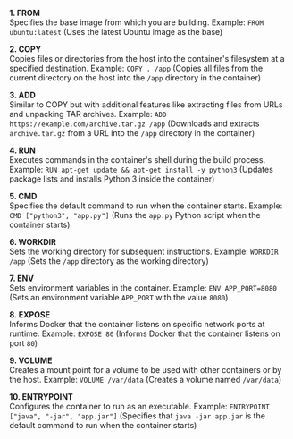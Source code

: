 
**1. FROM**  
Specifies the base image from which you are building.
Example: `FROM ubuntu:latest` (Uses the latest Ubuntu image as the base)

**2. COPY**  
Copies files or directories from the host into the container's filesystem at a specified destination.
Example: `COPY . /app` (Copies all files from the current directory on the host into the `/app` directory in the container)

**3. ADD**  
Similar to COPY but with additional features like extracting files from URLs and unpacking TAR archives.
Example: `ADD https://example.com/archive.tar.gz /app` (Downloads and extracts `archive.tar.gz` from a URL into the `/app` directory in the container)

**4. RUN**  
Executes commands in the container's shell during the build process.
Example: `RUN apt-get update && apt-get install -y python3` (Updates package lists and installs Python 3 inside the container)

**5. CMD**  
Specifies the default command to run when the container starts.
Example: `CMD ["python3", "app.py"]` (Runs the `app.py` Python script when the container starts)

**6. WORKDIR**  
Sets the working directory for subsequent instructions.
Example: `WORKDIR /app` (Sets the `/app` directory as the working directory)

**7. ENV**  
Sets environment variables in the container.
Example: `ENV APP_PORT=8080` (Sets an environment variable `APP_PORT` with the value `8080`)

**8. EXPOSE**  
Informs Docker that the container listens on specific network ports at runtime.
Example: `EXPOSE 80` (Informs Docker that the container listens on port `80`)

**9. VOLUME**  
Creates a mount point for a volume to be used with other containers or by the host.
Example: `VOLUME /var/data` (Creates a volume named `/var/data`)

**10. ENTRYPOINT**  
Configures the container to run as an executable.
Example: `ENTRYPOINT ["java", "-jar", "app.jar"]` (Specifies that `java -jar app.jar` is the default command to run when the container starts)

